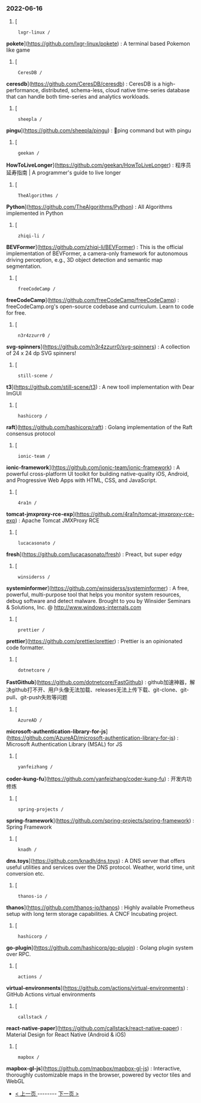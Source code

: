 ### 2022-06-16 
1. [
    

        lxgr-linux /
**pokete**](https://github.com/lxgr-linux/pokete) : A terminal based Pokemon like game
1. [
    

        CeresDB /
**ceresdb**](https://github.com/CeresDB/ceresdb) : CeresDB is a high-performance, distributed, schema-less, cloud native time-series database that can handle both time-series and analytics workloads.
1. [
    

        sheepla /
**pingu**](https://github.com/sheepla/pingu) : 🐧ping command but with pingu
1. [
    

        geekan /
**HowToLiveLonger**](https://github.com/geekan/HowToLiveLonger) : 程序员延寿指南 | A programmer's guide to live longer
1. [
    

        TheAlgorithms /
**Python**](https://github.com/TheAlgorithms/Python) : All Algorithms implemented in Python
1. [
    

        zhiqi-li /
**BEVFormer**](https://github.com/zhiqi-li/BEVFormer) : This is the official implementation of BEVFormer, a camera-only framework for autonomous driving perception, e.g., 3D object detection and semantic map segmentation.
1. [
    

        freeCodeCamp /
**freeCodeCamp**](https://github.com/freeCodeCamp/freeCodeCamp) : freeCodeCamp.org's open-source codebase and curriculum. Learn to code for free.
1. [
    

        n3r4zzurr0 /
**svg-spinners**](https://github.com/n3r4zzurr0/svg-spinners) : A collection of 24 x 24 dp SVG spinners!
1. [
    

        still-scene /
**t3**](https://github.com/still-scene/t3) : A new tooll implementation with Dear ImGUI
1. [
    

        hashicorp /
**raft**](https://github.com/hashicorp/raft) : Golang implementation of the Raft consensus protocol
1. [
    

        ionic-team /
**ionic-framework**](https://github.com/ionic-team/ionic-framework) : A powerful cross-platform UI toolkit for building native-quality iOS, Android, and Progressive Web Apps with HTML, CSS, and JavaScript.
1. [
    

        4ra1n /
**tomcat-jmxproxy-rce-exp**](https://github.com/4ra1n/tomcat-jmxproxy-rce-exp) : Apache Tomcat JMXProxy RCE
1. [
    

        lucacasonato /
**fresh**](https://github.com/lucacasonato/fresh) : Preact, but super edgy
1. [
    

        winsiderss /
**systeminformer**](https://github.com/winsiderss/systeminformer) : A free, powerful, multi-purpose tool that helps you monitor system resources, debug software and detect malware. Brought to you by Winsider Seminars & Solutions, Inc. @ http://www.windows-internals.com
1. [
    

        prettier /
**prettier**](https://github.com/prettier/prettier) : Prettier is an opinionated code formatter.
1. [
    

        dotnetcore /
**FastGithub**](https://github.com/dotnetcore/FastGithub) : github加速神器，解决github打不开、用户头像无法加载、releases无法上传下载、git-clone、git-pull、git-push失败等问题
1. [
    

        AzureAD /
**microsoft-authentication-library-for-js**](https://github.com/AzureAD/microsoft-authentication-library-for-js) : Microsoft Authentication Library (MSAL) for JS
1. [
    

        yanfeizhang /
**coder-kung-fu**](https://github.com/yanfeizhang/coder-kung-fu) : 开发内功修炼
1. [
    

        spring-projects /
**spring-framework**](https://github.com/spring-projects/spring-framework) : Spring Framework
1. [
    

        knadh /
**dns.toys**](https://github.com/knadh/dns.toys) : A DNS server that offers useful utilities and services over the DNS protocol. Weather, world time, unit conversion etc.
1. [
    

        thanos-io /
**thanos**](https://github.com/thanos-io/thanos) : Highly available Prometheus setup with long term storage capabilities. A CNCF Incubating project.
1. [
    

        hashicorp /
**go-plugin**](https://github.com/hashicorp/go-plugin) : Golang plugin system over RPC.
1. [
    

        actions /
**virtual-environments**](https://github.com/actions/virtual-environments) : GitHub Actions virtual environments
1. [
    

        callstack /
**react-native-paper**](https://github.com/callstack/react-native-paper) : Material Design for React Native (Android & iOS)
1. [
    

        mapbox /
**mapbox-gl-js**](https://github.com/mapbox/mapbox-gl-js) : Interactive, thoroughly customizable maps in the browser, powered by vector tiles and WebGL 

- [ < 上一页 ](https://github.com/able8/github-trending-daily-record/blob/master/2022-06-15.md) -------- [ 下一页 > ](https://github.com/able8/github-trending-daily-record/blob/master/2022-06-17.md)